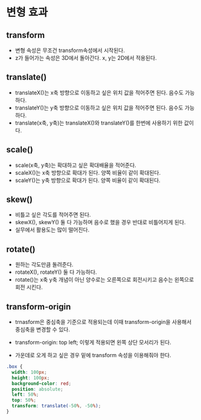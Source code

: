 # 변형 효과 

## transform
- 변형 속성은 무조건 transform속성에서 시작된다.
- z가 들어가는 속성은 3D에서 돌아간다. x, y는 2D에서 적용된다.

## translate()
- translateX()는 x축 방향으로 이동하고 싶은 위치 값을 적어주면 된다. 음수도 가능하다.
- translateY()는 y축 방향으로 이동하고 싶은 위치 값을 적어주면 된다. 음수도 가능하다.
- translate(x축, y축)는 translateX()와 translateY()를 한번에 사용하기 위한 값이다. 

## scale()
- scale(x축, y축)는 확대하고 싶은 확대배율을 적어준다.
- scaleX()는 x축 방향으로 확대가 된다. 양쪽 비율이 같이 확대된다.
- scaleY()는 y축 방향으로 확대가 된다. 양쪽 비율이 같이 확대된다.

## skew()
- 비틀고 싶은 각도를 적어주면 된다.
- skewX(), skewY() 둘 다 가능하며 음수로 했을 경우 반대로 비틀어지게 된다.
- 실무에서 활용도는 많이 떨어진다.

## rotate()
- 원하는 각도만큼 돌려준다.
- rotateX(), rotateY() 둘 다 가능하다.
- rotate()는 x축 y축 개념이 아닌 양수로는 오른쪽으로 회전시키고 음수는 왼쪽으로 회전 시킨다.

## transform-origin
- trnasform은 중심축을 기준으로 적용되는데 이때 transform-origin을 사용해서 중심축을 변경할 수 있다.
- transform-origin: top left; 이렇게 적용되면 왼쪽 상단 모서리가 된다.

- 가운데로 오게 하고 싶은 경우 밑에 transform 속성을 이용해줘야 한다.
```css
.box {
  width: 100px;
  height: 100px;
  background-color: red;
  position: absolute;
  left: 50%;
  top: 50%;
  transform: translate(-50%, -50%);
}
```
